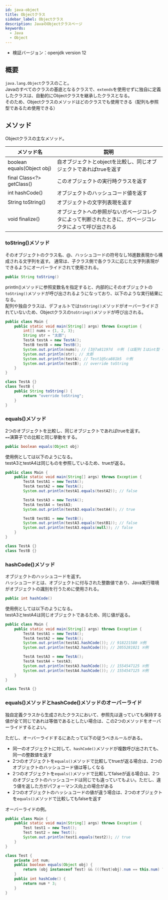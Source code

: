 ```yaml
---
id: java-object
title: Objectクラス
sidebar_label: Objectクラス
description: JavaのObjectクラスページ
keywords:
  - Java
  - Object
---
```


- 検証バージョン：openjdk version 12

## 概要
`java.lang.Object`クラスのこと。  
Javaのすべてのクラスの基底となるクラスで、`extends`を使用せずに独自に定義したクラスは、自動的にObjectクラスを継承したクラスとなる。  
そのため、Objectクラスのメソッドはどのクラスでも使用できる（配列も参照型であるため使用できる）


## メソッド
Objectクラスの主なメソッド。

|メソッド名|説明|
|---|---|
|boolean equals(Object obj)|自オブジェクトとobjectを比較し、同じオブジェクトであればtrueを返す|
|final Class<?> getClass()|このオブジェクトの実行時クラスを返す|
|int hashCode()|オブジェクトのハッシュコード値を返す|
|String toString()|オブジェクトの文字列表現を返す|
|void finalize()|オブジェクトへの参照がないガベージコレクタによって判断されたときに、ガベージコレクタによって呼び出される|

### toString()メソッド
そのオブジェクトのクラス名、@、ハッシュコードの符号なし16進数表現から構成される文字列を返す。
通常は、子クラス側で各クラスに応じた文字列表現ができるようにオーバーライドされて使用される。

```java
public String toString()
```

println()メソッドに参照変数名を指定すると、内部的にそのオブジェクトの`toString()`メソッドが呼び出されるようになっており、以下のような実行結果になる。  
配列や独自クラスは、デフォルトでは`toString()`メソッドがオーバーライドされていないため、Objectクラスの`toString()`メソッドが呼び出される。

```java
public class Main {
    public static void main(String[] args) throws Exception {
        int[] nums = {1, 2, 3};
        String str = "太郎";
        TestA testA = new TestA();
        TestB testB = new TestB();
        System.out.println(nums); // [I@7a81197d　※例　[は配列 Iはint型 を意味する
        System.out.println(str); // 太郎
        System.out.println(testA); // Test1@5ca881b5　※例
        System.out.println(testB); // override toString
    }
}

class TestA {}
class TestB {
    public String toString() {
        return "override toString";
    }
}
```

### equals()メソッド
2つのオブジェクトを比較し、同じオブジェクトであればtrueを返す。  
`==`演算子での比較と同じ挙動をする。

```java
public boolean equals(Object obj)
```

使用例としては以下のようになる。  
testA3とtestA4は同じものを参照しているため、trueが返る。

```java
public class Main {
    public static void main(String[] args) throws Exception {
        TestA testA1 = new TestA();
        TestA testA2 = new TestA();
        System.out.println(testA1.equals(testA2)); // false

        TestA testA3 = new TestA();
        TestA testA4 = testA3;
        System.out.println(testA3.equals(testA4)); // true

        TestB testB1 = new TestB();
        System.out.println(testA3.equals(testB1)); // false
        System.out.println(testA3.equals(null)); // false
    }
}

class TestA {}
class TestB {}
```

### hashCode()メソッド
オブジェクトのハッシュコードを返す。  
ハッシュコードとは、オブジェクトに付与された整数値であり、Java実行環境がオブジェクトの識別を行うために使用される。

```java
public int hashCode()
```

使用例としては以下のようになる。  
testA3とtestA4は同じオブジェクトであるため、同じ値が返る。

```java
public class Main {
    public static void main(String[] args) throws Exception {
        TestA testA1 = new TestA();
        TestA testA2 = new TestA();
        System.out.println(testA1.hashCode()); // 918221580 ※例
        System.out.println(testA2.hashCode()); // 2055281021 ※例

        TestA testA3 = new TestA();
        TestA testA4 = testA3;
        System.out.println(testA3.hashCode()); // 1554547125 ※例
        System.out.println(testA4.hashCode()); // 1554547125 ※例
    }
}

class TestA {}
```

### equals()メソッドとhashCode()メソッドのオーバーライド
独自定義クラスから生成されたクラスにおいて、参照先は違っていても保持する値が全て同じであれは等価であるとしたい場合は、この2つのメソッドをオーバーライドするとよい。

ただし、オーバーライドするにあたって以下の従うべきルールがある。

- 同一のオブジェクトに対して、`hashCode()`メソッドが複数呼び出されても、同一の整数値を返す
- 2つのオブジェクトを`equals()`メソッドで比較してtrueが返る場合は、2つのオブジェクトのハッシュコード値は等しくなる
- 2つのオブジェクトを`equals()`メソッドで比較してfalseが返る場合は、2つのオブジェクトのハッシュコードは同じでも違っていてもよい。ただし、違う値を返した方がパフォーマンス向上の場合がある
- 2つのオブジェクトのハッシュコードの値が違う場合は、2つのオブジェクトを`equals()`メソッドで比較してもfalseを返す

オーバーライドの例。
```java
public class Main {
    public static void main(String[] args) throws Exception {
        Test test1 = new Test();
        Test test2 = new Test();
        System.out.println(test1.equals(test2)); // true
    }
}

class Test {
    private int num;
    public boolean equals(Object obj) {
        return (obj instanceof Test) && (((Test)obj).num == this.num) ? true : false;
    }
    public int hashCode() {
        return num * 3;
    }
}
```
